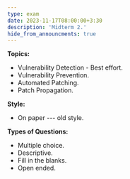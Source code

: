 ```yaml
---
type: exam
date: 2023-11-17T08:00:00+3:30
description: 'Midterm 2.'
hide_from_announcments: true
---
```

**Topics:**
- Vulnerability Detection - Best effort.
- Vulnerability Prevention.
- Automated Patching.
- Patch Propagation.

**Style:**
- On paper --- old style.

**Types of Questions:**
- Multiple choice.
- Descriptive.
- Fill in the blanks.
- Open ended.